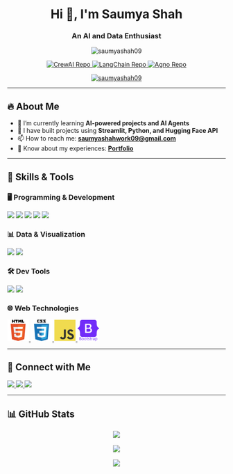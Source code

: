 <h1 align="center">Hi 👋, I'm Saumya Shah</h1>
<h3 align="center">An AI and Data Enthusiast</h3>

<p align="center">
  <img src="https://komarev.com/ghpvc/?username=saumyashah09&label=Profile%20views&color=0e75b6&style=flat" alt="saumyashah09" />
</p>

<!-- 🚀 PROJECT BADGES -->
<p align="center">
  <a href="https://github.com/SaumyaShah09/CrewAI">
    <img src="https://img.shields.io/badge/CrewAI-Agent%20Framework-blueviolet?style=for-the-badge&logo=python&logoColor=white" alt="CrewAI Repo" />
  </a>
  <a href="https://github.com/SaumyaShah09/Langchain">
    <img src="https://img.shields.io/badge/LangChain-LLM%20Chains-brightgreen?style=for-the-badge&logo=vercel&logoColor=white" alt="LangChain Repo" />
  </a>
  <a href="https://github.com/SaumyaShah09/Agno">
    <img src="https://img.shields.io/badge/Agno-Custom%20Agent-orange?style=for-the-badge&logo=fastapi&logoColor=white" alt="Agno Repo" />
  </a>
</p>

<p align="center">
  <a href="https://github.com/ryo-ma/github-profile-trophy">
    <img src="https://github-profile-trophy.vercel.app/?username=saumyashah09&theme=radical&margin-w=10&no-frame=false" alt="saumyashah09" />
  </a>
</p>

---

## 🔥 About Me  

- 🌱 I’m currently learning **AI-powered projects and AI Agents**  
- 🔭 I have built projects using **Streamlit, Python, and Hugging Face API**  
- 📫 How to reach me: **saumyashahwork09@gmail.com**  
- 📄 Know about my experiences: **[Portfolio](https://sayhellotosaumya09.wixsite.com/saumyashah)**  

---

## 🚀 Skills & Tools  

### 🖥️ Programming & Development  
<p align="left">
  <img src="https://img.shields.io/badge/Python-3776AB?style=for-the-badge&logo=python&logoColor=white" />
  <img src="https://img.shields.io/badge/Django-092E20?style=for-the-badge&logo=django&logoColor=white" />
  <img src="https://img.shields.io/badge/Streamlit-FF4B4B?style=for-the-badge&logo=streamlit&logoColor=white" />
  <img src="https://img.shields.io/badge/Hugging%20Face-F9A03C?style=for-the-badge&logo=huggingface&logoColor=black" />
  <img src="https://img.shields.io/badge/SQLite3-003B57?style=for-the-badge&logo=sqlite&logoColor=white" />
</p>

### 📊 Data & Visualization  
<p align="left">
  <img src="https://img.shields.io/badge/Power%20BI-F2C811?style=for-the-badge&logo=powerbi&logoColor=black" />
  <img src="https://img.shields.io/badge/Notion-000000?style=for-the-badge&logo=notion&logoColor=white" />
</p>

### 🛠️ Dev Tools  
<p align="left">
  <img src="https://img.shields.io/badge/GitHub-181717?style=for-the-badge&logo=github&logoColor=white" />
  <img src="https://img.shields.io/badge/VSCode-007ACC?style=for-the-badge&logo=visual-studio-code&logoColor=white" />
</p>

### 🌐 Web Technologies  
<p align="left">
  <a href="https://developer.mozilla.org/en-US/docs/Web/HTML" target="_blank">
    <img src="https://raw.githubusercontent.com/devicons/devicon/master/icons/html5/html5-original-wordmark.svg" alt="html5" width="50" height="50"/>
  </a>
  <a href="https://www.w3schools.com/css/" target="_blank">
    <img src="https://raw.githubusercontent.com/devicons/devicon/master/icons/css3/css3-original-wordmark.svg" alt="css3" width="50" height="50"/>
  </a>
  <a href="https://developer.mozilla.org/en-US/docs/Web/JavaScript" target="_blank">
    <img src="https://raw.githubusercontent.com/devicons/devicon/master/icons/javascript/javascript-original.svg" alt="javascript" width="50" height="50"/>
  </a>
  <a href="https://getbootstrap.com" target="_blank">
    <img src="https://raw.githubusercontent.com/devicons/devicon/master/icons/bootstrap/bootstrap-plain-wordmark.svg" alt="bootstrap" width="50" height="50"/>
  </a>
</p>

---

## 📱 Connect with Me  
<p align="left">
  <a href="https://www.linkedin.com/in/saumya-shah-1a923b259/" target="_blank">
    <img src="https://img.shields.io/badge/LinkedIn-0A66C2?style=for-the-badge&logo=linkedin&logoColor=white" />
  </a>
  <a href="https://www.leetcode.com/saumya_shah_09" target="_blank">
    <img src="https://img.shields.io/badge/LeetCode-FFA116?style=for-the-badge&logo=leetcode&logoColor=black" />
  </a>
  <a href="https://www.blogger.com/profile/10947557204641596063" target="_blank">
    <img src="https://img.shields.io/badge/Blogspot-FF5722?style=for-the-badge&logo=blogger&logoColor=white" />
  </a>
</p>

---

## 📊 GitHub Stats  
<p align="center">
  <img src="https://github-readme-stats.vercel.app/api?username=saumyashah09&show_icons=true&theme=radical" />
</p>

<p align="center">
  <img src="https://github-readme-streak-stats.herokuapp.com/?user=saumyashah09&theme=radical" />
</p>

<p align="center">
  <img src="https://github-readme-stats.vercel.app/api/top-langs/?username=saumyashah09&layout=compact&theme=radical" />
</p>
